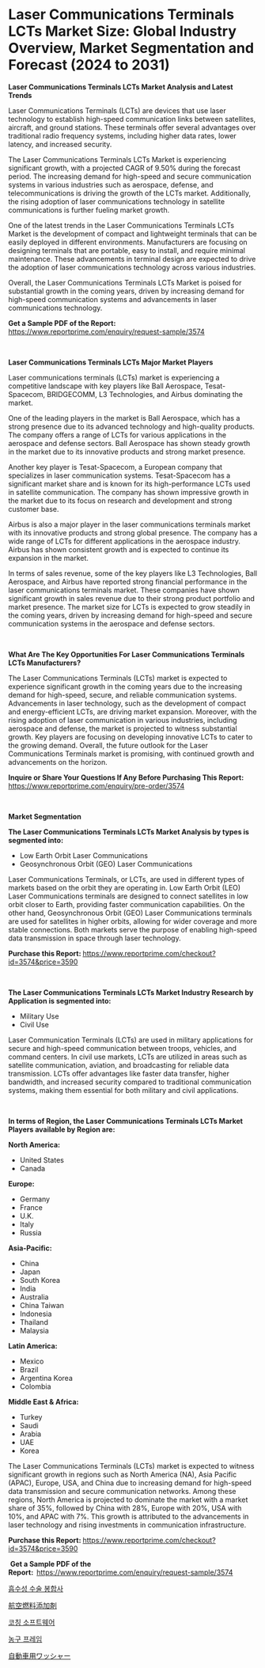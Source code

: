 <p><h1>Laser Communications Terminals LCTs Market Size: Global Industry Overview, Market Segmentation and Forecast (2024 to 2031)</h1></p><p><strong>Laser Communications Terminals LCTs Market Analysis and Latest Trends</strong></p>
<p><p>Laser Communications Terminals (LCTs) are devices that use laser technology to establish high-speed communication links between satellites, aircraft, and ground stations. These terminals offer several advantages over traditional radio frequency systems, including higher data rates, lower latency, and increased security.</p><p>The Laser Communications Terminals LCTs Market is experiencing significant growth, with a projected CAGR of 9.50% during the forecast period. The increasing demand for high-speed and secure communication systems in various industries such as aerospace, defense, and telecommunications is driving the growth of the LCTs market. Additionally, the rising adoption of laser communications technology in satellite communications is further fueling market growth.</p><p>One of the latest trends in the Laser Communications Terminals LCTs Market is the development of compact and lightweight terminals that can be easily deployed in different environments. Manufacturers are focusing on designing terminals that are portable, easy to install, and require minimal maintenance. These advancements in terminal design are expected to drive the adoption of laser communications technology across various industries.</p><p>Overall, the Laser Communications Terminals LCTs Market is poised for substantial growth in the coming years, driven by increasing demand for high-speed communication systems and advancements in laser communications technology.</p></p>
<p><strong>Get a Sample PDF of the Report:&nbsp;</strong> <a href="https://www.reportprime.com/enquiry/request-sample/3574">https://www.reportprime.com/enquiry/request-sample/3574</a></p>
<p>&nbsp;</p>
<p><strong>Laser Communications Terminals LCTs Major Market Players</strong></p>
<p><p>Laser communications terminals (LCTs) market is experiencing a competitive landscape with key players like Ball Aerospace, Tesat-Spacecom, BRIDGECOMM, L3 Technologies, and Airbus dominating the market. </p><p>One of the leading players in the market is Ball Aerospace, which has a strong presence due to its advanced technology and high-quality products. The company offers a range of LCTs for various applications in the aerospace and defense sectors. Ball Aerospace has shown steady growth in the market due to its innovative products and strong market presence.</p><p>Another key player is Tesat-Spacecom, a European company that specializes in laser communication systems. Tesat-Spacecom has a significant market share and is known for its high-performance LCTs used in satellite communication. The company has shown impressive growth in the market due to its focus on research and development and strong customer base.</p><p>Airbus is also a major player in the laser communications terminals market with its innovative products and strong global presence. The company has a wide range of LCTs for different applications in the aerospace industry. Airbus has shown consistent growth and is expected to continue its expansion in the market.</p><p>In terms of sales revenue, some of the key players like L3 Technologies, Ball Aerospace, and Airbus have reported strong financial performance in the laser communications terminals market. These companies have shown significant growth in sales revenue due to their strong product portfolio and market presence. The market size for LCTs is expected to grow steadily in the coming years, driven by increasing demand for high-speed and secure communication systems in the aerospace and defense sectors.</p></p>
<p>&nbsp;</p>
<p><strong>What Are The Key Opportunities For Laser Communications Terminals LCTs Manufacturers?</strong></p>
<p><p>The Laser Communications Terminals (LCTs) market is expected to experience significant growth in the coming years due to the increasing demand for high-speed, secure, and reliable communication systems. Advancements in laser technology, such as the development of compact and energy-efficient LCTs, are driving market expansion. Moreover, with the rising adoption of laser communication in various industries, including aerospace and defense, the market is projected to witness substantial growth. Key players are focusing on developing innovative LCTs to cater to the growing demand. Overall, the future outlook for the Laser Communications Terminals market is promising, with continued growth and advancements on the horizon.</p></p>
<p><strong>Inquire or Share Your Questions If Any Before Purchasing This Report:</strong> <a href="https://www.reportprime.com/enquiry/pre-order/3574">https://www.reportprime.com/enquiry/pre-order/3574</a></p>
<p>&nbsp;</p>
<p><strong>Market Segmentation</strong></p>
<p><strong>The Laser Communications Terminals LCTs Market Analysis by types is segmented into:</strong></p>
<p><ul><li>Low Earth Orbit Laser Communications</li><li>Geosynchronous Orbit (GEO) Laser Communications</li></ul></p>
<p><p>Laser Communications Terminals, or LCTs, are used in different types of markets based on the orbit they are operating in. Low Earth Orbit (LEO) Laser Communications terminals are designed to connect satellites in low orbit closer to Earth, providing faster communication capabilities. On the other hand, Geosynchronous Orbit (GEO) Laser Communications terminals are used for satellites in higher orbits, allowing for wider coverage and more stable connections. Both markets serve the purpose of enabling high-speed data transmission in space through laser technology.</p></p>
<p><strong>Purchase this Report:&nbsp;</strong><a href="https://www.reportprime.com/checkout?id=3574&price=3590">https://www.reportprime.com/checkout?id=3574&price=3590</a></p>
<p>&nbsp;</p>
<p><strong>The Laser Communications Terminals LCTs Market Industry Research by Application is segmented into:</strong></p>
<p><ul><li>Military Use</li><li>Civil Use</li></ul></p>
<p><p>Laser Communication Terminals (LCTs) are used in military applications for secure and high-speed communication between troops, vehicles, and command centers. In civil use markets, LCTs are utilized in areas such as satellite communication, aviation, and broadcasting for reliable data transmission. LCTs offer advantages like faster data transfer, higher bandwidth, and increased security compared to traditional communication systems, making them essential for both military and civil applications.</p></p>
<p>&nbsp;</p>
<p><strong>In terms of Region, the Laser Communications Terminals LCTs Market Players available by Region are:</strong></p>
<p>
    <p> <strong> North America: </strong>
        <ul>
            <li>United States</li>
            <li>Canada</li>
        </ul>
        </p> 
    <p> <strong> Europe: </strong>
        <ul>
            <li>Germany</li>
            <li>France</li>
            <li>U.K.</li>
            <li>Italy</li>
            <li>Russia</li>
        </ul>
        </p> 
    <p> <strong> Asia-Pacific: </strong>
        <ul>
            <li>China</li>
            <li>Japan</li>
            <li>South Korea</li>
            <li>India</li>
            <li>Australia</li>
            <li>China Taiwan</li>
            <li>Indonesia</li>
            <li>Thailand</li>
            <li>Malaysia</li>
        </ul>
        </p> 
    <p> <strong> Latin America: </strong>
        <ul>
            <li>Mexico</li>
            <li>Brazil</li>
            <li>Argentina Korea</li>
            <li>Colombia</li>
        </ul>
        </p> 
    <p> <strong> Middle East & Africa: </strong>
        <ul>
            <li>Turkey</li>
            <li>Saudi</li>
            <li>Arabia</li>
            <li>UAE</li>
            <li>Korea</li>
        </ul>
    </p>
    </p>
<p><p>The Laser Communications Terminals (LCTs) market is expected to witness significant growth in regions such as North America (NA), Asia Pacific (APAC), Europe, USA, and China due to increasing demand for high-speed data transmission and secure communication networks. Among these regions, North America is projected to dominate the market with a market share of 35%, followed by China with 28%, Europe with 20%, USA with 10%, and APAC with 7%. This growth is attributed to the advancements in laser technology and rising investments in communication infrastructure.</p></p>
<p><strong>Purchase this Report: </strong><a href="https://www.reportprime.com/checkout?id=3574&price=3590">https://www.reportprime.com/checkout?id=3574&price=3590</a></p>
<p>&nbsp;<strong>Get a Sample PDF of the Report:&nbsp;&nbsp;</strong><a href="https://www.reportprime.com/enquiry/request-sample/3574">https://www.reportprime.com/enquiry/request-sample/3574</a></p>
<p><strong></strong></p>
<p><p><a href="https://medium.com/@demarcuskuhlman/%ED%9D%A1%EC%88%98%EC%84%B1-%EC%88%98%EC%88%A0-%EC%8B%A4%EB%AC%BC-%EC%8B%9C%EC%9E%A5-%EB%B3%B4%EA%B3%A0%EC%84%9C%EB%8A%94-%EC%9D%B4-%EC%8B%9C%EC%9E%A5%EC%9D%98-%EC%B5%9C%EC%8B%A0-%ED%8A%B8%EB%A0%8C%EB%93%9C%EC%99%80-%EC%84%B1%EC%9E%A5-%EA%B8%B0%ED%9A%8C%EB%A5%BC-%EB%B3%B4%EC%97%AC%EC%A4%8D%EB%8B%88%EB%8B%A4-7f05f222efb5">흡수성 수술 봉합사</a></p><p><a href="https://github.com/JacksonWiza1924/Market-Research-Report-List-1/blob/main/891689614461.md">航空燃料添加剤</a></p><p><a href="https://medium.com/@avramcornescu20221/%EC%BD%94%EC%B9%AD-%EC%86%8C%ED%94%84%ED%8A%B8%EC%9B%A8%EC%96%B4-%EC%8B%9C%EC%9E%A5-%EB%A6%AC%ED%8F%AC%ED%8A%B8%EB%8A%94-%EC%9D%B4-%EC%8B%9C%EC%9E%A5%EC%9D%98-%EC%B5%9C%EC%8B%A0-%ED%8A%B8%EB%A0%8C%EB%93%9C%EC%99%80-%EC%84%B1%EC%9E%A5-%EA%B8%B0%ED%9A%8C%EB%A5%BC-%EB%B3%B4%EC%97%AC%EC%A4%8D%EB%8B%88%EB%8B%A4-5685351cd42a">코칭 소프트웨어</a></p><p><a href="https://github.com/RichardLueilwitz787/Market-Research-Report-List-1/blob/main/655706313635.md">농구 프레임</a></p><p><a href="https://github.com/Calvi3ynJerde867/Market-Research-Report-List-1/blob/main/165122714460.md">自動車用ワッシャー</a></p></p>